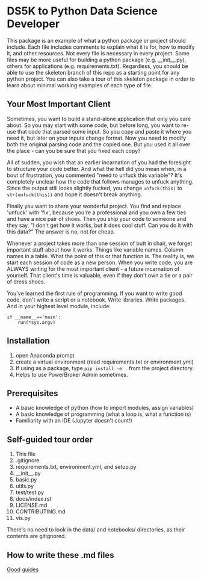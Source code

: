 # DS5K to Python Data Science Developer
This package is an example of what a python package or project should include.
Each file includes comments to explain what it is for, how to modify it,
and other resources.  Not every file is necessary in every project.  Some files
may be more useful for building a python package (e.g. \_\_init\_\_.py), others for
applications (e.g. requirements.txt).  Regardless, you should be able to use 
the skeleton branch of this repo as a starting point for any python project.  You
can also take a tour of this skeleton package in order to learn about minimal working
examples of each type of file.

## Your Most Important Client
Sometimes, you want to build a stand-alone application that only you care about.
So you may start with some code, but before long, you want to re-use that code
that parsed some input.  So you copy and paste it where you need it, but later on
your inputs change format.  Now you need to modify both the original parsing code
and the copied one.  But you used it all over the place - can you be sure that
you fixed each copy?

All of sudden, you wish that an earlier incarnation of you had the foresight to 
structure your code better.  And what the hell did you mean when, in a bout
of frustration, you commented "need to unfuck this variable"?  It's completely
unclear how the code that follows manages to unfuck anything.  Since the output
still looks slightly fucked, you change `unfuck(this)` to `str(unfuck(this))`
and hope it doesn't break anything.

Finally you want to share your wonderful project.  You find and replace 'unfuck' with
'fix', because you're a professional and you own a few ties and have a nice pair of
shoes.  Then you ship your code to someone and they say, "I don't get how it works,
but it does cool stuff.  Can you do it with this data?"  The answer is no, not for 
cheap.

Whenever a project takes more than one session of butt in chair, we forget important 
stuff about how it works.  Things like variable names.  Column names in a table.
What the point of this or that function is.  The reality is, we start each session of 
code as a new person.  When you write code, you are ALWAYS writing for the most
important client - a future incarnation of yourself.  That client's time is valuable, 
even if they don't own a tie or a pair of dress shoes.

You've learned the first rule of programming.  If you want to write good code, don't 
write a script or a notebook. Write libraries.  Write packages.  And in your highest
level module, include:
```
if __name__=='main':
    run(*sys.argv)
```



## Installation
1. open Anaconda prompt
1. create a virtual environment (read requirements.txt or environment.yml)
1. If using as a package, type `pip install -e .` from the project directory.
1. Helps to use PowerBroker Admin sometimes.

## Prerequisites
* A basic knowledge of python (how to import modules, assign variables)
* A basic knowledge of programming (what a loop is, what a function is)
* Familiarity with an IDE (Jupyter doesn't count!)
 
## Self-guided tour order
1. This file
1. .gitignore
1. requirements.txt, environment.yml, and setup.py
1. \_\_init\_\_.py
1. basic.py
1. utils.py
1. test/test.py
1. docs/index.rst
1. LICENSE.md
1. CONTRIBUTING.md
1. vis.py

There's no need to look in the data/ and notebooks/ directories, as their contents
are gitignored.

## How to write these .md files
[Good](https://guides.github.com/pdfs/markdown-cheatsheet-online.pdf)
[guides](https://guides.github.com/pdfs/markdown-cheatsheet-online.pdf)
